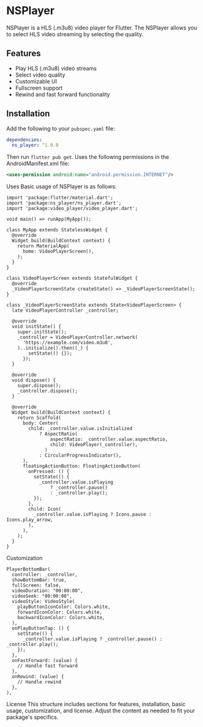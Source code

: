 # NSPlayer

NSPlayer is a HLS (.m3u8) video player for Flutter. The NSPlayer allows you to select HLS video streaming by selecting the quality.

## Features

- Play HLS (.m3u8) video streams
- Select video quality
- Customizable UI
- Fullscreen support
- Rewind and fast forward functionality

## Installation

Add the following to your `pubspec.yaml` file:

```yaml
dependencies:
  ns_player: ^1.0.0
```

Then run 
```flutter pub get```.
Uses the following permissions in the AndroidManifest.xml file:

```xml
<uses-permission android:name="android.permission.INTERNET"/>
```
Uses
Basic usage of NSPlayer is as follows:
```
import 'package:flutter/material.dart';
import 'package:ns_player/ns_player.dart';
import 'package:video_player/video_player.dart';

void main() => runApp(MyApp());

class MyApp extends StatelessWidget {
  @override
  Widget build(BuildContext context) {
    return MaterialApp(
      home: VideoPlayerScreen(),
    );
  }
}

class VideoPlayerScreen extends StatefulWidget {
  @override
  _VideoPlayerScreenState createState() => _VideoPlayerScreenState();
}

class _VideoPlayerScreenState extends State<VideoPlayerScreen> {
  late VideoPlayerController _controller;

  @override
  void initState() {
    super.initState();
    _controller = VideoPlayerController.network(
      'https://example.com/video.m3u8',
    )..initialize().then((_) {
        setState(() {});
      });
  }

  @override
  void dispose() {
    super.dispose();
    _controller.dispose();
  }

  @override
  Widget build(BuildContext context) {
    return Scaffold(
      body: Center(
        child: _controller.value.isInitialized
            ? AspectRatio(
                aspectRatio: _controller.value.aspectRatio,
                child: VideoPlayer(_controller),
              )
            : CircularProgressIndicator(),
      ),
      floatingActionButton: FloatingActionButton(
        onPressed: () {
          setState(() {
            _controller.value.isPlaying
                ? _controller.pause()
                : _controller.play();
          });
        },
        child: Icon(
          _controller.value.isPlaying ? Icons.pause : Icons.play_arrow,
        ),
      ),
    );
  }
}
```
Customization
```
PlayerBottomBar(
  controller: _controller,
  showBottomBar: true,
  fullScreen: false,
  videoDuration: "00:00:00",
  videoSeek: "00:00:00",
  videoStyle: VideoStyle(
    playButtonIconColor: Colors.white,
    forwardIconColor: Colors.white,
    backwardIconColor: Colors.white,
  ),
  onPlayButtonTap: () {
    setState(() {
      _controller.value.isPlaying ? _controller.pause() : _controller.play();
    });
  },
  onFastForward: (value) {
    // Handle fast forward
  },
  onRewind: (value) {
    // Handle rewind
  },
),
```

License
This structure includes sections for features, installation, basic usage, customization, and license. Adjust the content as needed to fit your package's specifics.
